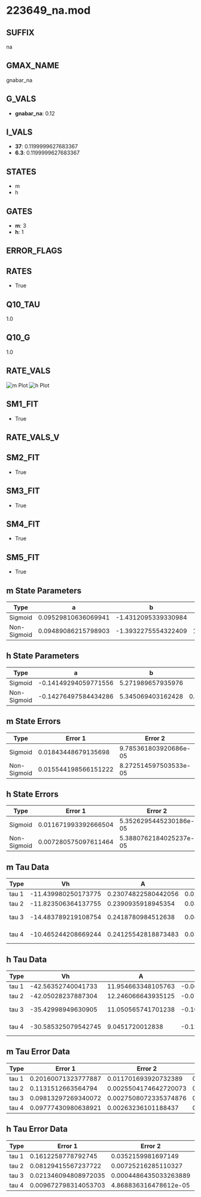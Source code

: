 # 223649_na.mod

## SUFFIX

na

## GMAX_NAME

gnabar_na

## G_VALS

- **gnabar_na**: 0.12

## I_VALS

- **37**: 0.1199999627683367
- **6.3**: 0.1199999627683367

## STATES

- m
- h

## GATES

- **m**: 3
- **h**: 1

## ERROR_FLAGS


## RATES

- True

## Q10_TAU

1.0

## Q10_G

1.0

## RATE_VALS

![m Plot](/Users/pbozelos/Dropbox/icg-Chai-Panos/supermodels/output_markdown_files/Na/223649_na.mod/images/m.png)
![h Plot](/Users/pbozelos/Dropbox/icg-Chai-Panos/supermodels/output_markdown_files/Na/223649_na.mod/images/h.png)

## SM1_FIT

- True

## RATE_VALS_V

## SM2_FIT

- True

## SM3_FIT

- True

## SM4_FIT

- True

## SM5_FIT

- True

## m State Parameters

| Type | a | b | c | d |
| --- | --- | --- | --- | --- |
| Sigmoid | 0.09529810636069941 | -1.4312095339330984 |
| Non-Sigmoid | 0.09489086215798903 | -1.3932275554322409 | 1.0051572949506502 | 0.0032131738754315187 |

## h State Parameters

| Type | a | b | c | d |
| --- | --- | --- | --- | --- |
| Sigmoid | -0.14149294059771556 | 5.271989657935976 |
| Non-Sigmoid | -0.14276497584434286 | 5.345069403162428 | 0.9963472808294853 | 0.006068905502310963 |

## m State Errors

| Type | Error 1 | Error 2 | Error 3 |
| --- | --- | --- | --- |
| Sigmoid | 0.01843448679135698 | 9.785361803920686e-05 | 0.013079374080494885 |
| Non-Sigmoid | 0.015544198566151222 | 8.272514597503533e-05 | 0.011028698012005698 |

## h State Errors

| Type | Error 1 | Error 2 | Error 3 |
| --- | --- | --- | --- |
| Sigmoid | 0.011671993392666504 | 5.3526295445230186e-05 | 0.00821264030414706 |
| Non-Sigmoid | 0.007280575097611464 | 5.3880762184025237e-05 | 0.005122753455427847 |

## m Tau Data

| Type | Vh | A | b1 | b2 | c1 | c2 | d1 | d2 | e1 | e2 |
| --- | --- | --- | --- | --- | --- | --- | --- | --- | --- | --- |
| tau 1 | -11.439980250173775 | 0.23074822580442056 | 0.021737553317549584 | 0.02246996034344109 |
| tau 2 | -11.823506364137755 | 0.2390935918945354 | 0.032433635230807854 | 0.00015574368546822763 | 0.03409082801560764 | -0.00014951742946881633 |
| tau 3 | -14.483789219108754 | 0.2418780984512638 | 0.04504372133496604 | 0.0005262120710110973 | 2.8234445950346212e-06 | 0.04157919615525504 | -0.0003718801741426308 | 1.459712391439844e-06 |
| tau 4 | -10.465244208669244 | 0.24125542818873483 | 0.03565104078554676 | 0.00017134947512231264 | -2.1168539562371127e-06 | -2.303888442635748e-08 | 0.040385207493234286 | -0.0003076667354765152 | 7.846622987038282e-07 | 9.69495345683725e-10 |

## h Tau Data

| Type | Vh | A | b1 | b2 | c1 | c2 | d1 | d2 | e1 | e2 |
| --- | --- | --- | --- | --- | --- | --- | --- | --- | --- | --- |
| tau 1 | -42.56352740041733 | 11.954663348105763 | -0.06395578547500375 | -0.060204291168643315 |
| tau 2 | -42.05028237887304 | 12.246066643935125 | -0.07877044021154021 | 0.00043238516894321074 | -0.0710140399243891 | -0.0003684499784425402 |
| tau 3 | -35.42998949630905 | 11.050565741701238 | -0.10933328864361458 | 0.0013331920743419666 | -5.043562484131381e-06 | -0.04354198061531261 | 4.550117392767933e-05 | -3.8720637492831133e-07 |
| tau 4 | -30.585325079542745 | 9.0451720012838 | -0.12040646560466732 | 0.002076926824568021 | -1.5375150453437382e-05 | 4.129433419087115e-08 | -0.016684699705104784 | 0.00042163086329079317 | -4.022159022151396e-06 | -7.508602983223858e-08 |

## m Tau Error Data

| Type | Error 1 | Error 2 | Error 3 |
| --- | --- | --- | --- |
| tau 1 | 0.20160071323777887 | 0.011701693920732389 | 0.059820882404514344 |
| tau 2 | 0.1131512663564794 | 0.0025504174642720073 | 0.03357532069169484 |
| tau 3 | 0.09813297269340072 | 0.0027508072335374876 | 0.02911894965655936 |
| tau 4 | 0.09777430980638921 | 0.00263236101188437 | 0.029012523791084006 |

## h Tau Error Data

| Type | Error 1 | Error 2 | Error 3 |
| --- | --- | --- | --- |
| tau 1 | 0.1612258778792745 | 0.0352159981697149 | 0.09283473459669458 |
| tau 2 | 0.08129415567237722 | 0.00725216285110327 | 0.04680961558639257 |
| tau 3 | 0.021346094808972035 | 0.0004486435033263889 | 0.012291197122528059 |
| tau 4 | 0.009672798314053703 | 4.868836316478612e-05 | 0.005569649711970735 |

